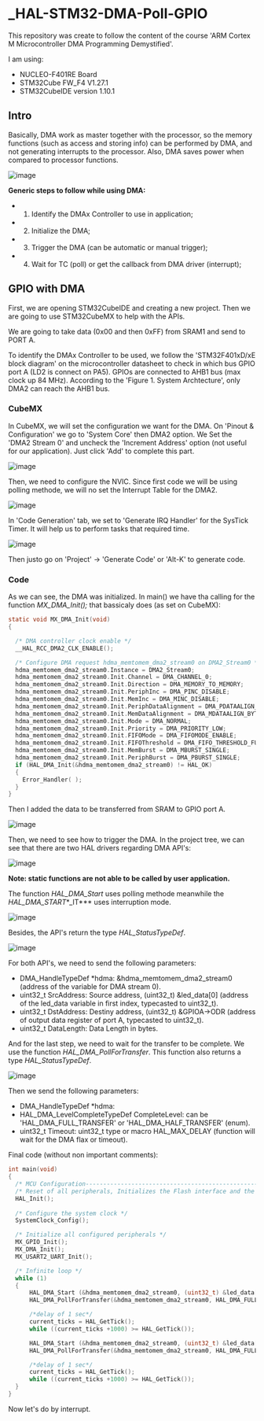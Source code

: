 # _HAL-STM32-DMA-Poll-GPIO
This repository was create to follow the content of the course 'ARM Cortex M Microcontroller DMA Programming Demystified'.

I am using:
* NUCLEO-F401RE Board
* STM32Cube FW_F4 V1.27.1
* STM32CubeIDE version 1.10.1

## Intro

Basically, DMA work as master together with the processor, so the memory functions (such as access and storing info) can be performed by DMA, and not generating interrupts to the processor. Also, DMA saves power when compared to processor functions.

![image](https://user-images.githubusercontent.com/58916022/212678646-9b3b67fd-e5ab-492b-86df-bc6e848dfea7.png)

**Generic steps to follow while using DMA:**
* 1. Identify the DMAx Controller to use in application;
* 2. Initialize the DMA;
* 3. Trigger the DMA (can be automatic or manual trigger);
* 4. Wait for TC (poll) or get the callback from DMA driver (interrupt);

## GPIO with DMA

First, we are opening STM32CubeIDE and creating a new project. Then we are going to use STM32CubeMX to help with the APIs.

We are going to take data (0x00 and then 0xFF) from SRAM1 and send to PORT A.

To identify the DMAx Controller to be used, we follow the 'STM32F401xD/xE block diagram' on the microcontroller datasheet to check in which bus GPIO port A (LD2 is connect on PA5). GPIOs are connected to AHB1 bus (max clock up 84 MHz). According to the 'Figure 1. System Archtecture', only DMA2 can reach the AHB1 bus.

### CubeMX

In CubeMX, we will set the configuration we want for the DMA. On 'Pinout & Configuration' we go to 'System Core' then DMA2 option. We Set the 'DMA2 Stream 0' and uncheck the 'Increment Address' option (not useful for our application). Just click 'Add' to complete this part.

![image](https://user-images.githubusercontent.com/58916022/212888806-1053f7ea-f5f1-4e8c-9588-f4963afe96c2.png)

Then, we need to configure the NVIC. Since first code we will be using polling methode, we will no set the Interrupt Table for the DMA2. 

![image](https://user-images.githubusercontent.com/58916022/212906810-2038b83d-df9d-43a8-8fc6-47374005b14a.png)

In 'Code Generation' tab, we set to 'Generate IRQ Handler' for the SysTick Timer. It will help us to perform tasks that required time.

![image](https://user-images.githubusercontent.com/58916022/212910468-fe906f85-347b-48b2-a675-988ca0d4438c.png)

Then justo go on 'Project' -> 'Generate Code' or 'Alt-K' to generate code.

### Code

As we can see, the DMA was initialized. In main() we have tha calling for the function *MX_DMA_Init();* that bassicaly does (as set on CubeMX): 

```c
static void MX_DMA_Init(void)
{

  /* DMA controller clock enable */
  __HAL_RCC_DMA2_CLK_ENABLE();

  /* Configure DMA request hdma_memtomem_dma2_stream0 on DMA2_Stream0 */
  hdma_memtomem_dma2_stream0.Instance = DMA2_Stream0;
  hdma_memtomem_dma2_stream0.Init.Channel = DMA_CHANNEL_0;
  hdma_memtomem_dma2_stream0.Init.Direction = DMA_MEMORY_TO_MEMORY;
  hdma_memtomem_dma2_stream0.Init.PeriphInc = DMA_PINC_DISABLE;
  hdma_memtomem_dma2_stream0.Init.MemInc = DMA_MINC_DISABLE;
  hdma_memtomem_dma2_stream0.Init.PeriphDataAlignment = DMA_PDATAALIGN_BYTE;
  hdma_memtomem_dma2_stream0.Init.MemDataAlignment = DMA_MDATAALIGN_BYTE;
  hdma_memtomem_dma2_stream0.Init.Mode = DMA_NORMAL;
  hdma_memtomem_dma2_stream0.Init.Priority = DMA_PRIORITY_LOW;
  hdma_memtomem_dma2_stream0.Init.FIFOMode = DMA_FIFOMODE_ENABLE;
  hdma_memtomem_dma2_stream0.Init.FIFOThreshold = DMA_FIFO_THRESHOLD_FULL;
  hdma_memtomem_dma2_stream0.Init.MemBurst = DMA_MBURST_SINGLE;
  hdma_memtomem_dma2_stream0.Init.PeriphBurst = DMA_PBURST_SINGLE;
  if (HAL_DMA_Init(&hdma_memtomem_dma2_stream0) != HAL_OK)
  {
    Error_Handler( );
  }
}
```

Then I added the data to be transferred from SRAM to GPIO port A.

![image](https://user-images.githubusercontent.com/58916022/212914272-99a3b64e-3232-4507-af6f-9b951779ea71.png)

Then, we need to see how to trigger the DMA. In the project tree, we can see that there are two HAL drivers regarding DMA API's:

![image](https://user-images.githubusercontent.com/58916022/212914938-e8ca5bd4-9f9c-4383-98da-2c74f22d2177.png)

**Note: static functions are not able to be called by user application.**

The function *HAL_DMA_Start* uses polling methode meanwhile the *HAL_DMA_START**_IT*** uses interruption mode.

![image](https://user-images.githubusercontent.com/58916022/212972136-7a1cd906-0070-4bd5-9081-3c7be5daa30a.png)

Besides, the API's return the type *HAL_StatusTypeDef*. 

![image](https://user-images.githubusercontent.com/58916022/212972759-7ace76e8-3a94-4389-a884-91798fb7f5d1.png)

For both API's, we need to send the following parameters:

* DMA_HandleTypeDef \*hdma: &hdma_memtomem_dma2_stream0 (address of the variable for DMA stream 0).
* uint32_t SrcAddress: Source address, (uint32_t) &led_data[0] (address of the led_data variable in first index, typecasted to uint32_t).
* uint32_t DstAddress: Destiny address, (uint32_t) &GPIOA->ODR (address of output data register of port A, typecasted to uint32_t).
* uint32_t DataLength: Data Length in bytes.

And for the last step, we need to wait for the transfer to be complete. We use the function *HAL_DMA_PollForTransfer*. This function also returns a type *HAL_StatusTypeDef*.

![image](https://user-images.githubusercontent.com/58916022/212982280-327b6433-3772-471f-8ee4-665fee97f936.png)

Then we send the following parameters:

* DMA_HandleTypeDef \*hdma:
* HAL_DMA_LevelCompleteTypeDef CompleteLevel: can be 'HAL_DMA_FULL_TRANSFER' or 'HAL_DMA_HALF_TRANSFER' (enum).
* uint32_t Timeout: uint32_t type or macro HAL_MAX_DELAY (function will wait for the DMA flax or timeout).

Final code (without non important comments):

```c
int main(void)
{
  /* MCU Configuration--------------------------------------------------------*/
  /* Reset of all peripherals, Initializes the Flash interface and the Systick. */
  HAL_Init();
  
  /* Configure the system clock */
  SystemClock_Config();

  /* Initialize all configured peripherals */
  MX_GPIO_Init();
  MX_DMA_Init();
  MX_USART2_UART_Init();

  /* Infinite loop */
  while (1)
  {
	  HAL_DMA_Start (&hdma_memtomem_dma2_stream0, (uint32_t) &led_data[0], (uint32_t) &GPIOA->ODR, 1);
	  HAL_DMA_PollForTransfer(&hdma_memtomem_dma2_stream0, HAL_DMA_FULL_TRANSFER, HAL_MAX_DELAY);

	  /*delay of 1 sec*/
	  current_ticks = HAL_GetTick();
	  while ((current_ticks +1000) >= HAL_GetTick());

	  HAL_DMA_Start (&hdma_memtomem_dma2_stream0, (uint32_t) &led_data[1], (uint32_t) &GPIOA->ODR, 1);
	  HAL_DMA_PollForTransfer(&hdma_memtomem_dma2_stream0, HAL_DMA_FULL_TRANSFER, HAL_MAX_DELAY);

	  /*delay of 1 sec*/
	  current_ticks = HAL_GetTick();
	  while ((current_ticks +1000) >= HAL_GetTick());
  }
}
```

Now let's do by interrupt.
